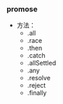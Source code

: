 ### promose

- 方法：
  - .all
  - .race
  - .then
  - .catch
  - .allSettled
  - .any
  - .resolve
  - .reject
  - .finally